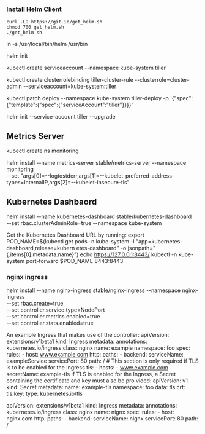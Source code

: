 ### Install Helm Client

```
curl -LO https://git.io/get_helm.sh
chmod 700 get_helm.sh
./get_helm.sh
```
ln -s /usr/local/bin/helm /usr/bin

helm init

kubectl create serviceaccount --namespace kube-system tiller

kubectl create clusterrolebinding tiller-cluster-rule --clusterrole=cluster-admin --serviceaccount=kube-system:tiller

kubectl patch deploy --namespace kube-system tiller-deploy -p '{"spec":{"template":{"spec":{"serviceAccount":"tiller"}}}}'

helm init --service-account tiller --upgrade


## Metrics Server

kubectl create ns monitoring

helm install --name metrics-server stable/metrics-server --namespace monitoring \
--set "args[0]=--logtostderr,args[1]=--kubelet-preferred-address-types=InternalIP,args[2]=--kubelet-insecure-tls" 

## Kubernetes Dashbaord

helm install --name kubernetes-dashboard stable/kubernetes-dashboard \
--set rbac.clusterAdminRole=true --namespace kube-system

Get the Kubernetes Dashboard URL by running:
  export POD_NAME=$(kubectl get pods -n kube-system -l "app=kubernetes-dashboard,release=kubern
etes-dashboard" -o jsonpath="{.items[0].metadata.name}")
  echo https://127.0.0.1:8443/
  kubectl -n kube-system port-forward $POD_NAME 8443:8443


  ### nginx ingress

helm install --name nginx-ingress stable/nginx-ingress --namespace nginx-ingress  \
--set rbac.create=true \
--set controller.service.type=NodePort \
--set controller.metrics.enabled=true \
--set controller.stats.enabled=true 

  An example Ingress that makes use of the controller:
  apiVersion: extensions/v1beta1
  kind: Ingress
  metadata:
    annotations:
      kubernetes.io/ingress.class: nginx
    name: example
    namespace: foo
  spec:
    rules:
      - host: www.example.com
        http:
          paths:
            - backend:
                serviceName: exampleService
                servicePort: 80
              path: /
    # This section is only required if TLS is to be enabled for the Ingress
    tls:
        - hosts:
            - www.example.com
          secretName: example-tls
If TLS is enabled for the Ingress, a Secret containing the certificate and key must also be pro
vided:
  apiVersion: v1
  kind: Secret
  metadata:
    name: example-tls
    namespace: foo
  data:
    tls.crt: <base64 encoded cert>
    tls.key: <base64 encoded key>
  type: kubernetes.io/tls



  apiVersion: extensions/v1beta1
  kind: Ingress
  metadata:
    annotations:
      kubernetes.io/ingress.class: nginx
    name: nignx
  spec:
    rules:
      - host: nginx.com
        http:
          paths:
            - backend:
                serviceName: nignx
                servicePort: 80
              path: /